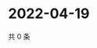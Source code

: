 # 2022-04-19

共 0 条

<!-- BEGIN WEIBO -->
<!-- 最后更新时间 Tue Apr 19 2022 04:14:01 GMT+0800 (China Standard Time) -->

<!-- END WEIBO -->

